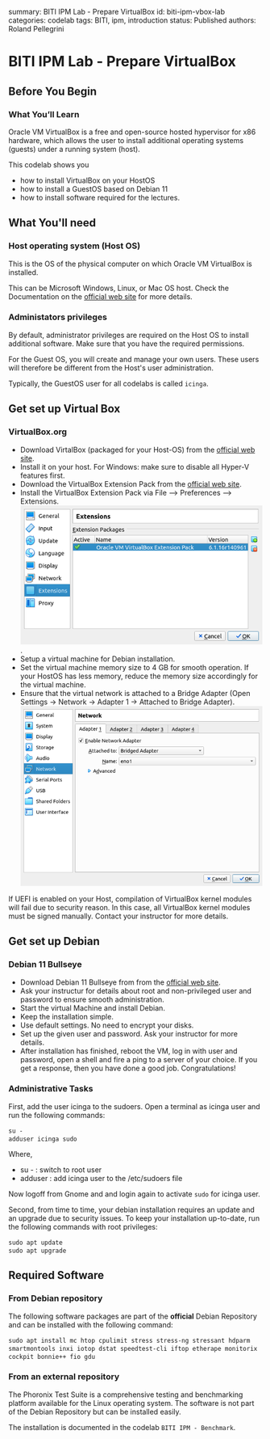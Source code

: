 summary: BITI IPM Lab - Prepare VirtualBox
id: biti-ipm-vbox-lab
categories: codelab
tags: BITI, ipm, introduction
status: Published
authors: Roland Pellegrini

# BITI IPM Lab - Prepare VirtualBox
<!-- ------------------------ -->
## Before You Begin 

### What You’ll Learn
Oracle VM VirtualBox is a free and open-source hosted hypervisor for x86 hardware, which allows the user to install additional operating systems (guests) under a running system (host).

This codelab shows you 
* how to install VirtualBox on your HostOS
* how to install a GuestOS based on Debian 11
* how to install software required for the lectures.

## What You'll need

### Host operating system (Host OS)

This is the OS of the physical computer on which Oracle VM VirtualBox is installed.

This can be Microsoft Windows, Linux, or Mac OS host. Check the Documentation on the [official web site](https://www.virtualbox.org/) for more details.

### Administators privileges

By default, administrator privileges are required on the Host OS to install additional software. Make sure that you have the required permissions.

For the Guest OS, you will create and manage your own users. These users will therefore be different from the Host's user administration. 

Typically, the GuestOS user for all codelabs is called `icinga`. 

## Get set up Virtual Box

### VirtualBox.org

- Download VirtalBox (packaged for your Host-OS) from the [official web site](https://www.virtualbox.org/).
- Install it on your host. For Windows: make sure to disable all Hyper-V features first.
- Download the VirtualBox Extension Pack from the [official web site](https://www.virtualbox.org/).
- Install the VirtualBox Extension Pack via File --> Preferences --> Extensions.
![VirtualBox Extension](./img/biti-vbox-extensions.png).
- Setup a virtual machine for Debian installation.
- Set the virtual machine memory size to 4 GB for smooth operation. If your HostOS has less memory, reduce the memory size accordingly for the virtual machine.
- Ensure that the virtual network is attached to a Bridge Adapter (Open Settings -> Network -> Adapter 1 -> Attached to Bridge Adapter).
![VirtualBox Extension](./img/biti-vbox-settings-network.png)

<aside class="negative">
If UEFI is enabled on your Host, compilation of VirtualBox kernel modules will fail due to security reason. In this case, all VirtualBox kernel modules must be signed manually. Contact your instructor for more details.
</aside>

## Get set up Debian

### Debian 11 Bullseye
- Download Debian 11 Bullseye from from the [official web site](https://www.debian.org/).
- Ask your instructur for details about root and non-privileged user and password to ensure smooth administration.
- Start the virtual Machine and install Debian.
- Keep the installation simple. 
- Use default settings. No need to encrypt your disks.
- Set up the given user and password. Ask your instructor for more details.
- After installation has finished, reboot the VM, log in with user and password, open a shell and fire a ping to a server of your choice. If you get a response, then you have done a good job. Congratulations! 

### Administrative Tasks

First, add the user icinga to the sudoers. Open a terminal as icinga user and run the following commands: 

```
su - 
adduser icinga sudo
```

Where,
- su - : switch to root user
- adduser : add icinga user to the /etc/sudoers file

Now logoff from Gnome and and login again to activate `sudo` for icinga user.

Second, from time to time, your debian installation requires an update and an upgrade due to security issues. To keep your installation up-to-date, run the following commands with root privileges:

```
sudo apt update
sudo apt upgrade
```

##  Required Software 

###  From Debian repository

The following software packages are part of the **official** Debian Repository and can be installed with the following command: 

```
sudo apt install mc htop cpulimit stress stress-ng stressant hdparm smartmontools inxi iotop dstat speedtest-cli iftop etherape monitorix cockpit bonnie++ fio gdu
```


###  From an external repository
The Phoronix Test Suite is a comprehensive testing and benchmarking platform available for the Linux operating system. The software is not part of the Debian Repository but can be installed easily.

The installation is documented in the codelab `BITI IPM - Benchmark`.